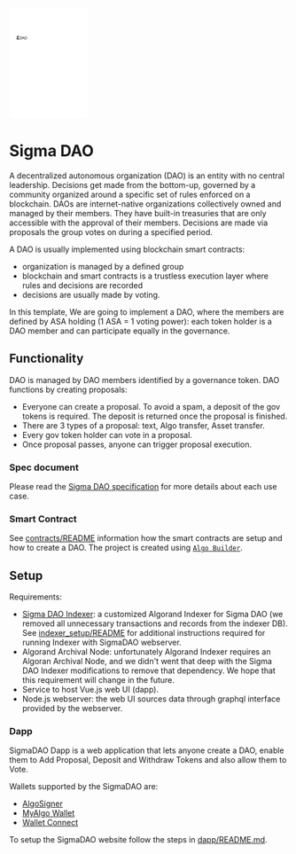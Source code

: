 <img src="./design/logo.svg" height="200" title="SigmaDAO" />

# Sigma DAO

A decentralized autonomous organization (DAO) is an entity with no central leadership. Decisions get made from the bottom-up, governed by a community organized around a specific set of rules enforced on a blockchain. DAOs are internet-native organizations collectively owned and managed by their members. They have built-in treasuries that are only accessible with the approval of their members. Decisions are made via proposals the group votes on during a specified period.

A DAO is usually implemented using blockchain smart contracts:

- organization is managed by a defined group
- blockchain and smart contracts is a trustless execution layer where rules and decisions are recorded
- decisions are usually made by voting.

In this template, We are going to implement a DAO, where the members are defined by ASA holding (1 ASA = 1 voting power): each token holder is a DAO member and can participate equally in the governance.

## Functionality

DAO is managed by DAO members identified by a governance token. DAO functions by creating proposals:

- Everyone can create a proposal. To avoid a spam, a deposit of the gov tokens is required. The deposit is returned once the proposal is finished.
- There are 3 types of a proposal: text, Algo transfer, Asset transfer.
- Every gov token holder can vote in a proposal.
- Once proposal passes, anyone can trigger proposal execution.

### Spec document

Please read the [Sigma DAO specification](https://paper.dropbox.com/doc/Algo-Builder-DAO--BRlh~FwufNzIzk4wNUuAjLTuAg-ncLdytuFa7EJrRerIASSl) for more details about each use case.

### Smart Contract

See [contracts/README](contracts/README.md) information how the smart contracts are setup and how to create a DAO.
The project is created using [`Algo Builder`](https://algobuilder.dev).

## Setup

Requirements:

- [Sigma DAO Indexer](https://github.com/scale-it/sigmadao-indexer): a customized Algorand Indexer for Sigma DAO (we removed all unnecessary transactions and records from the indexer DB).
  See [indexer_setup/README](indexer_setup/README.md) for additional instructions required for running Indexer with SigmaDAO webserver.
- Algorand Archival Node: unfortunately Algorand Indexer requires an Algoran Archival Node, and we didn't went that deep with the Sigma DAO Indexer modifications to remove that dependency. We hope that this requirement will change in the future.
- Service to host Vue.js web UI (dapp).
- Node.js webserver: the web UI sources data through graphql interface provided by the webserver.

### Dapp

SigmaDAO Dapp is a web application that lets anyone create a DAO, enable them to Add Proposal, Deposit and Withdraw Tokens and also allow them to Vote.

Wallets supported by the SigmaDAO are:

- [AlgoSigner](https://www.purestake.com/technology/algosigner/)
- [MyAlgo Wallet](https://wallet.myalgo.com/new-account)
- [Wallet Connect](https://walletconnect.com/)

To setup the SigmaDAO website follow the steps in [dapp/README.md](dapp/README.md).
